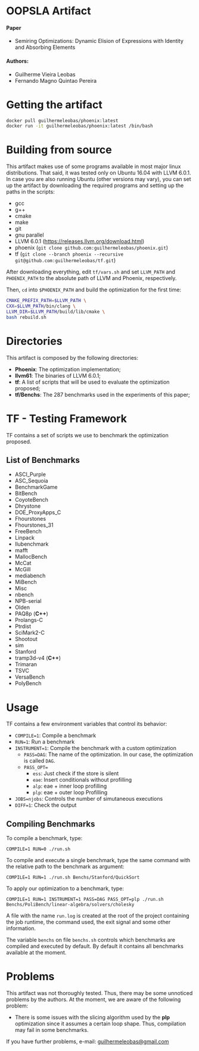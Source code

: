 # OOPSLA Artifact
#### Paper
* Semiring Optimizations: Dynamic Elision of Expressions with Identity and Absorbing Elements
#### Authors: 
* Guilherme Vieira Leobas
* Fernando Magno Quintao Pereira

# Getting the artifact
```bash
docker pull guilhermeleobas/phoenix:latest
docker run -it guilhermeleobas/phoenix:latest /bin/bash
```

# Building from source
This artifact makes use of some programs available in most major linux
distributions. That said, it was tested only on Ubuntu 16.04 with LLVM 6.0.1.
In case you are also running Ubuntu (other versions may vary), you can set up the artifact by downloading the required programs and setting up the paths in the scripts:

- gcc
- g++
- cmake 
- make
- git
- gnu parallel
- LLVM 6.0.1 (https://releases.llvm.org/download.html)
- phoenix (`git clone github.com:guilhermeleobas/phoenix.git`)
- tf (`git clone --branch phoenix --recursive git@github.com:guilhermeleobas/tf.git`)

After downloading everything, edit `tf/vars.sh` and set `LLVM_PATH` and `PHOENIX_PATH` to the absolute path of LLVM and Phoenix, respectively.

Then, `cd` into `$PHOENIX_PATH` and build the optimization for the first time:
```bash
CMAKE_PREFIX_PATH=$LLVM_PATH \
CXX=$LLVM_PATH/bin/clang \
LLVM_DIR=$LLVM_PATH/build/lib/cmake \
bash rebuild.sh
```

# Directories
This artifact is composed by the following directories:

- **Phoenix**: The optimization implementation;
- **llvm61**: The binaries of LLVM 6.0.1;
- **tf**: A list of scripts that will be used to evaluate the optimization proposed;
- **tf/Benchs**: The 287 benchmarks used in the experiments of this paper;

# TF - Testing Framework
TF contains a set of scripts we use to benchmark the optimization proposed.

## List of Benchmarks
- ASCI_Purple
- ASC_Sequoia
- BenchmarkGame
- BitBench
- CoyoteBench
- Dhrystone
- DOE_ProxyApps_C
- Fhourstones
- Fhourstones_31
- FreeBench
- Linpack
- llubenchmark
- mafft
- MallocBench
- McCat
- McGill
- mediabench
- MiBench
- Misc
- nbench
- NPB-serial
- Olden
- PAQ8p (**C++**)
- Prolangs-C
- Ptrdist
- SciMark2-C
- Shootout
- sim
- Stanford
- tramp3d-v4 (**C++**)
- Trimaran
- TSVC
- VersaBench
- PolyBench

# Usage

TF contains a few environment variables that control its behavior:
* `COMPILE=1`: Compile a benchmark
* `RUN=1`: Run a benchmark
* `INSTRUMENT=1`: Compile the benchmark with a custom optimization
    * `PASS=DAG`: The name of the optimization. In our case, the optimization is called `DAG`.
    * `PASS_OPT=`
        * `ess`: Just check if the store is silent
        * `eae`: Insert conditionals without profilling 
        * `alp`: eae + inner loop profilling
        * `plp`: eae + outer loop Profilling
* `JOBS=njobs`: Controls the number of simutaneous executions
* `DIFF=1`: Check the output

## Compiling Benchmarks

To compile a benchmark, type:
```
COMPILE=1 RUN=0 ./run.sh
```

To compile and execute a single benchmark, type the same command with the relative path to the benchmark as argument:
```
COMPILE=1 RUN=1 ./run.sh Benchs/Stanford/QuickSort
```

To apply our optimization to a benchmark, type:
```
COMPILE=1 RUN=1 INSTRUMENT=1 PASS=DAG PASS_OPT=plp ./run.sh Benchs/PoliBench/linear-algebra/solvers/cholesky
```

A file with the name `run.log` is created at the root of the project containing the job runtime, the command used, the exit signal and some other information.

The variable `benchs` on file `benchs.sh` controls which benchmarks are compiled and executed by default. By default it contains all benchmarks available at the moment. 

# Problems

This artifact was not thoroughly tested. Thus, there may be some unnoticed
problems by the authors. At the moment, we are aware of the following problem:

- There is some issues with the slicing algorithm used by the **plp** optimization since it assumes a certain loop shape. Thus, compilation may fail in some benchmarks.

If you have further problems, e-mail: guilhermeleobas@gmail.com
